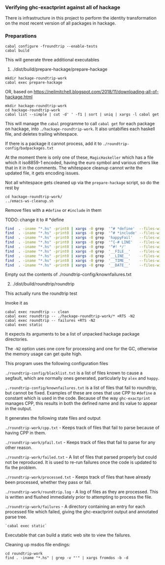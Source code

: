 ### Verifying ghc-exactprint against all of hackage

There is infrastructure in this project to perform the identity transformation
on the most recent version of all packages in hackage.

### Preparations

```
cabal configure -froundtrip --enable-tests
cabal build
```

This will generate three additional executables

1. ./dist/build/prepare-hackage/prepare-hackage

  ```
  mkdir hackage-roundtrip-work
  cabal exec prepare-hackage
  ```

  OR, based on https://neilmitchell.blogspot.com/2018/11/downloading-all-of-hackage.html

  ```
  mkdir hackage-roundtrip-work
  cd hackage-roundtrip-work
  cabal list --simple | cut -d' ' -f1 | sort | uniq | xargs -l cabal get

  ```

  This will manage the `cabal` programme to call `cabal get` for each package on
  hackage, into `./hackage-roundtrip-work`. It also untabifies each haskell file,
  and deletes trailing whitespace.

  If there is a package it cannot process, add it to
  `./roundtrip-config/badpackages.txt`

  At the moment there is only one of these, `MagicHaskeller` which has a file
  which it iso8859-1 encoded, having the euro symbol and various others like that
  in it in the comments. The whitespace cleanup cannot write the updated file, it
  gets encoding issues.

  Not all whitespace gets cleaned up via the `prepare-hackage` script,
  so do the rest by

  ```
  cd hackage-roundtrip-work/
  ../emacs-ws-cleanup.sh
  ```

Remove files with a `#define` or `#include` in them

TODO: change it to # *define

```sh
find  . -iname "*.hs" -print0 | xargs -0 grep  '^# *define'  --files-with-matches | xargs rm
find  . -iname "*.hs" -print0 | xargs -0 grep  '^# *include' --files-with-matches | xargs rm
find  . -iname "*.hs" -print0 | xargs -0 grep  'happyFail'   --files-with-matches | xargs rm
find  . -iname "*.hs" -print0 | xargs -0 grep  '^{-# LINE'   --files-with-matches | xargs rm
find  . -iname "*.hs" -print0 | xargs -0 grep  '^#! */'      --files-with-matches | xargs rm
find  . -iname "*.hs" -print0 | xargs -0 grep  '__FILE__'    --files-with-matches | xargs rm
find  . -iname "*.hs" -print0 | xargs -0 grep  '__LINE__'    --files-with-matches | xargs rm
find  . -iname "*.hs" -print0 | xargs -0 grep  '__TIME__'    --files-with-matches | xargs rm
find  . -iname "*.hs" -print0 | xargs -0 grep  '__DATE__'    --files-with-matches | xargs rm
```

Empty out the contents of ./roundtrip-config/knownfailures.txt


2. ./dist/build/roundtrip/roundtrip

  This actually runs the roundtrip test

  Invoke it as

  ```
  cabal exec roundtrip -- clean
  cabal exec roundtrip -- ./hackage-roundtrip-work/* +RTS -N2
  cabal exec roundtrip -- failures +RTS -N2
  cabal exec static
  ```

  It expects its arguments to be a list of unpacked hackage package directories.

  The `-N2` option uses one core for processing and one for the GC, otherwise the
  memory usage can get quite high.

  This program uses the following configuration files

  `./roundtrip-config/blacklist.txt` is a list of files known to cause a segfault,
  which are normally ones generated, particularly by `alex` and `happy`.

  `,.roundtrip-config/knownfailures.txt` is a list of files that fail
  to roundtrip, but cannot be fixed. Examples of these are ones that
  use CPP to `#define` a constant which is used in the code. Because
  of the way `ghc-exactprint` manages CPP, this results in both the
  defined name and its value to appear in the output.

  It generates the following state files and output

  `./roundtrip-work/cpp.txt` - Keeps track of files that fail to parse
  because of having CPP in them.

  `./roundtrip-work/pfail.txt` - Keeps track of files that fail to
  parse for any other reason.

  `./roundtrip-work/failed.txt` - A list of files that parsed properly
  but could not be reproduced. It is used to re-run failures once the
  code is updated to fix the problem.

  `./roundtrip-work/processed.txt` - Keeps track of files that have
  already been processed, whether they pass or fail.

  `./roundtrip-work/roundtrip.log` - A log of files as they are
  processed. This is written and flushed immediately prior to
  attempting to process the file.

  `./roundtrip-work/failures` - A directory containing an entry for
  each processed file which failed, giving the ghc-exactprint output
  and annotated parse tree.

    `cabal exec static`

  Executable that can build a static web site to view the failures.

Cleaning up msdos file endings:

    cd roundtrip-work
    find . -iname "*.hs" | grep -v "'" | xargs fromdos -b -d
